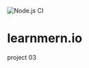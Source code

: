 ![Node.js CI](https://github.com/wronghandeddev/learnmern.io/workflows/Node.js%20CI/badge.svg?branch=master)
# learnmern.io
project 03
